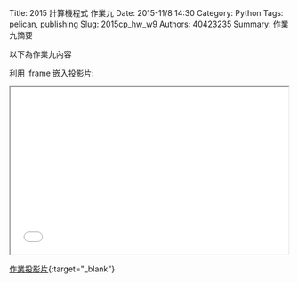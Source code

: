 Title: 2015 計算機程式 作業九
Date: 2015-11/8 14:30
Category: Python
Tags: pelican, publishing
Slug: 2015cp_hw_w9
Authors: 40423235
Summary: 作業九摘要

以下為作業九內容

利用 iframe 嵌入投影片:

<iframe src="40423235_cp_w9_p.html" width="500" height="300"></iframe>

[作業投影片](40423235_cp_w9_p.html){:target="_blank"}